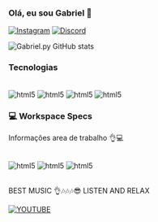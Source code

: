### Olá, eu sou Gabriel 👋

[![Instagram](https://img.shields.io/badge/Instagram-E4405F?style=for-the-badge&logo=instagram&logoColor=white)](https://www.instagram.com/gabrielrochadias.py)
[![Discord](https://img.shields.io/badge/Discord-7289DA?style=for-the-badge&logo=discord&logoColor=white)]('bieell2169')

![Gabriel.py GitHub stats](https://github-readme-stats.vercel.app/api?username=GabigolDEVPY&show_icons=true&theme=dark
)

### Tecnologias 
<div style="display: inline_block"><br/>
<img align="center" alt="html5" src="https://img.shields.io/badge/Python-14354C?style=for-the-badge&logo=python&logoColor=white" />
<img align="center" alt="html5" src="https://img.shields.io/badge/Django-092E20?style=for-the-badge&logo=django&logoColor=white" />
<img align="center" alt="html5" src="https://img.shields.io/badge/HTML5-E34F26?style=for-the-badge&logo=html5&logoColor=white" />
<img align="center" alt="html5" src="https://img.shields.io/badge/CSS3-1572B6?style=for-the-badge&logo=css3&logoColor=white" />
</div>

### 💻 Workspace Specs
Informações area de trabalho 👌💻
<div style="display: inline_block"><br/>
<img align="center" alt="html5" src="https://img.shields.io/badge/AMD-Radeon_RX_6600-ED1C24?style=for-the-badge&logo=amd&logoColor=white" />
<img align="center" alt="html5" src="https://img.shields.io/badge/AMD-Ryzen_5_5500-ED1C24?style=for-the-badge&logo=amd&logoColor=white" />
<img align="center" alt="html5" src="https://img.shields.io/badge/Windows-11-0078D6?style=for-the-badge&logo=windows&logoColor=white" />
</div><br/>


BEST MUSIC 👌🎶🎶🎶😎
LISTEN AND RELAX

[![YOUTUBE](https://img.shields.io/badge/YouTube_Music-FF0000?style=for-the-badge&logo=youtube-music&logoColor=white)](https://www.youtube.com/watch?v=2SatshnmsCE) 





